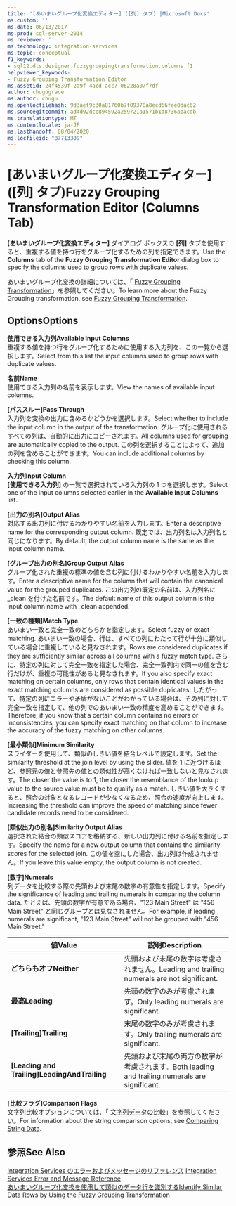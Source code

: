 ```yaml
---
title: '[あいまいグループ化変換エディター] ([列] タブ) |Microsoft Docs'
ms.custom: ''
ms.date: 06/13/2017
ms.prod: sql-server-2014
ms.reviewer: ''
ms.technology: integration-services
ms.topic: conceptual
f1_keywords:
- sql12.dts.designer.fuzzygroupingtransformation.columns.f1
helpviewer_keywords:
- Fuzzy Grouping Transformation Editor
ms.assetid: 24f4539f-2a9f-4acd-acc7-06228a07f7df
author: chugugrace
ms.author: chugu
ms.openlocfilehash: 9d3aef9c30a81760b7f09378a8ecd66fee0dac62
ms.sourcegitcommit: ad4d92dce894592a259721a1571b1d8736abacdb
ms.translationtype: MT
ms.contentlocale: ja-JP
ms.lasthandoff: 08/04/2020
ms.locfileid: "87713309"
---
```

# <a name="fuzzy-grouping-transformation-editor-columns-tab"></a><span data-ttu-id="02e80-102">[あいまいグループ化変換エディター] ([列] タブ)</span><span class="sxs-lookup"><span data-stu-id="02e80-102">Fuzzy Grouping Transformation Editor (Columns Tab)</span></span>
  <span data-ttu-id="02e80-103">**[あいまいグループ化変換エディター]** ダイアログ ボックスの **[列]** タブを使用すると、重複する値を持つ行をグループ化するための列を指定できます。</span><span class="sxs-lookup"><span data-stu-id="02e80-103">Use the **Columns** tab of the **Fuzzy Grouping Transformation Editor** dialog box to specify the columns used to group rows with duplicate values.</span></span>  
  
 <span data-ttu-id="02e80-104">あいまいグループ化変換の詳細については、「 [Fuzzy Grouping Transformation](data-flow/transformations/fuzzy-grouping-transformation.md)」を参照してください。</span><span class="sxs-lookup"><span data-stu-id="02e80-104">To learn more about the Fuzzy Grouping transformation, see [Fuzzy Grouping Transformation](data-flow/transformations/fuzzy-grouping-transformation.md).</span></span>  
  
## <a name="options"></a><span data-ttu-id="02e80-105">Options</span><span class="sxs-lookup"><span data-stu-id="02e80-105">Options</span></span>  
 <span data-ttu-id="02e80-106">**使用できる入力列**</span><span class="sxs-lookup"><span data-stu-id="02e80-106">**Available Input Columns**</span></span>  
 <span data-ttu-id="02e80-107">重複する値を持つ行をグループ化するために使用する入力列を、この一覧から選択します。</span><span class="sxs-lookup"><span data-stu-id="02e80-107">Select from this list the input columns used to group rows with duplicate values.</span></span>  
  
 <span data-ttu-id="02e80-108">**名前**</span><span class="sxs-lookup"><span data-stu-id="02e80-108">**Name**</span></span>  
 <span data-ttu-id="02e80-109">使用できる入力列の名前を表示します。</span><span class="sxs-lookup"><span data-stu-id="02e80-109">View the names of available input columns.</span></span>  
  
 <span data-ttu-id="02e80-110">**[パススルー]**</span><span class="sxs-lookup"><span data-stu-id="02e80-110">**Pass Through**</span></span>  
 <span data-ttu-id="02e80-111">入力列を変換の出力に含めるかどうかを選択します。</span><span class="sxs-lookup"><span data-stu-id="02e80-111">Select whether to include the input column in the output of the transformation.</span></span> <span data-ttu-id="02e80-112">グループ化に使用されるすべての列は、自動的に出力にコピーされます。</span><span class="sxs-lookup"><span data-stu-id="02e80-112">All columns used for grouping are automatically copied to the output.</span></span> <span data-ttu-id="02e80-113">この列を選択することによって、追加の列を含めることができます。</span><span class="sxs-lookup"><span data-stu-id="02e80-113">You can include additional columns by checking this column.</span></span>  
  
 <span data-ttu-id="02e80-114">**入力列**</span><span class="sxs-lookup"><span data-stu-id="02e80-114">**Input Column**</span></span>  
 <span data-ttu-id="02e80-115">**[使用できる入力列]** の一覧で選択されている入力列の 1 つを選択します。</span><span class="sxs-lookup"><span data-stu-id="02e80-115">Select one of the input columns selected earlier in the **Available Input Columns** list.</span></span>  
  
 <span data-ttu-id="02e80-116">**[出力の別名]**</span><span class="sxs-lookup"><span data-stu-id="02e80-116">**Output Alias**</span></span>  
 <span data-ttu-id="02e80-117">対応する出力列に付けるわかりやすい名前を入力します。</span><span class="sxs-lookup"><span data-stu-id="02e80-117">Enter a descriptive name for the corresponding output column.</span></span> <span data-ttu-id="02e80-118">既定では、出力列名は入力列名と同じになります。</span><span class="sxs-lookup"><span data-stu-id="02e80-118">By default, the output column name is the same as the input column name.</span></span>  
  
 <span data-ttu-id="02e80-119">**[グループ出力の別名]**</span><span class="sxs-lookup"><span data-stu-id="02e80-119">**Group Output Alias**</span></span>  
 <span data-ttu-id="02e80-120">グループ化された重複の標準の値を含む列に付けるわかりやすい名前を入力します。</span><span class="sxs-lookup"><span data-stu-id="02e80-120">Enter a descriptive name for the column that will contain the canonical value for the grouped duplicates.</span></span> <span data-ttu-id="02e80-121">この出力列の既定の名前は、入力列名に _clean を付けた名前です。</span><span class="sxs-lookup"><span data-stu-id="02e80-121">The default name of this output column is the input column name with _clean appended.</span></span>  
  
 <span data-ttu-id="02e80-122">**[一致の種類]**</span><span class="sxs-lookup"><span data-stu-id="02e80-122">**Match Type**</span></span>  
 <span data-ttu-id="02e80-123">あいまい一致と完全一致のどちらかを指定します。</span><span class="sxs-lookup"><span data-stu-id="02e80-123">Select fuzzy or exact matching.</span></span> <span data-ttu-id="02e80-124">あいまい一致の場合、行は、すべての列にわたって行が十分に類似している場合に重複していると見なされます。</span><span class="sxs-lookup"><span data-stu-id="02e80-124">Rows are considered duplicates if they are sufficiently similar across all columns with a fuzzy match type.</span></span> <span data-ttu-id="02e80-125">さらに、特定の列に対して完全一致を指定した場合、完全一致列内で同一の値を含む行だけが、重複の可能性があると見なされます。</span><span class="sxs-lookup"><span data-stu-id="02e80-125">If you also specify exact matching on certain columns, only rows that contain identical values in the exact matching columns are considered as possible duplicates.</span></span> <span data-ttu-id="02e80-126">したがって、特定の列にエラーや矛盾がないことがわかっている場合は、その列に対して完全一致を指定して、他の列でのあいまい一致の精度を高めることができます。</span><span class="sxs-lookup"><span data-stu-id="02e80-126">Therefore, if you know that a certain column contains no errors or inconsistencies, you can specify exact matching on that column to increase the accuracy of the fuzzy matching on other columns.</span></span>  
  
 <span data-ttu-id="02e80-127">**[最小類似]**</span><span class="sxs-lookup"><span data-stu-id="02e80-127">**Minimum Similarity**</span></span>  
 <span data-ttu-id="02e80-128">スライダーを使用して、類似のしきい値を結合レベルで設定します。</span><span class="sxs-lookup"><span data-stu-id="02e80-128">Set the similarity threshold at the join level by using the slider.</span></span> <span data-ttu-id="02e80-129">値を 1 に近づけるほど、参照元の値と参照先の値との類似性が高くなければ一致しないと見なされます。</span><span class="sxs-lookup"><span data-stu-id="02e80-129">The closer the value is to 1, the closer the resemblance of the lookup value to the source value must be to qualify as a match.</span></span> <span data-ttu-id="02e80-130">しきい値を大きくすると、照合の対象となるレコードが少なくなるため、照合の速度が向上します。</span><span class="sxs-lookup"><span data-stu-id="02e80-130">Increasing the threshold can improve the speed of matching since fewer candidate records need to be considered.</span></span>  
  
 <span data-ttu-id="02e80-131">**[類似出力の別名]**</span><span class="sxs-lookup"><span data-stu-id="02e80-131">**Similarity Output Alias**</span></span>  
 <span data-ttu-id="02e80-132">選択された結合の類似スコアを格納する、新しい出力列に付ける名前を指定します。</span><span class="sxs-lookup"><span data-stu-id="02e80-132">Specify the name for a new output column that contains the similarity scores for the selected join.</span></span> <span data-ttu-id="02e80-133">この値を空にした場合、出力列は作成されません。</span><span class="sxs-lookup"><span data-stu-id="02e80-133">If you leave this value empty, the output column is not created.</span></span>  
  
 <span data-ttu-id="02e80-134">**[数字]**</span><span class="sxs-lookup"><span data-stu-id="02e80-134">**Numerals**</span></span>  
 <span data-ttu-id="02e80-135">列データを比較する際の先頭および末尾の数字の有意性を指定します。</span><span class="sxs-lookup"><span data-stu-id="02e80-135">Specify the significance of leading and trailing numerals in comparing the column data.</span></span> <span data-ttu-id="02e80-136">たとえば、先頭の数字が有意である場合、"123 Main Street" は "456 Main Street" と同じグループとは見なされません。</span><span class="sxs-lookup"><span data-stu-id="02e80-136">For example, if leading numerals are significant, "123 Main Street" will not be grouped with "456 Main Street."</span></span>  
  
|<span data-ttu-id="02e80-137">値</span><span class="sxs-lookup"><span data-stu-id="02e80-137">Value</span></span>|<span data-ttu-id="02e80-138">説明</span><span class="sxs-lookup"><span data-stu-id="02e80-138">Description</span></span>|  
|-----------|-----------------|  
|<span data-ttu-id="02e80-139">**どちらもオフ**</span><span class="sxs-lookup"><span data-stu-id="02e80-139">**Neither**</span></span>|<span data-ttu-id="02e80-140">先頭および末尾の数字は考慮されません。</span><span class="sxs-lookup"><span data-stu-id="02e80-140">Leading and trailing numerals are not significant.</span></span>|  
|<span data-ttu-id="02e80-141">**最高**</span><span class="sxs-lookup"><span data-stu-id="02e80-141">**Leading**</span></span>|<span data-ttu-id="02e80-142">先頭の数字のみが考慮されます。</span><span class="sxs-lookup"><span data-stu-id="02e80-142">Only leading numerals are significant.</span></span>|  
|<span data-ttu-id="02e80-143">**[Trailing]**</span><span class="sxs-lookup"><span data-stu-id="02e80-143">**Trailing**</span></span>|<span data-ttu-id="02e80-144">末尾の数字のみが考慮されます。</span><span class="sxs-lookup"><span data-stu-id="02e80-144">Only trailing numerals are significant.</span></span>|  
|<span data-ttu-id="02e80-145">**[Leading and Trailing]**</span><span class="sxs-lookup"><span data-stu-id="02e80-145">**LeadingAndTrailing**</span></span>|<span data-ttu-id="02e80-146">先頭および末尾の両方の数字が考慮されます。</span><span class="sxs-lookup"><span data-stu-id="02e80-146">Both leading and trailing numerals are significant.</span></span>|  
  
 <span data-ttu-id="02e80-147">**[比較フラグ]**</span><span class="sxs-lookup"><span data-stu-id="02e80-147">**Comparison Flags**</span></span>  
 <span data-ttu-id="02e80-148">文字列比較オプションについては、「 [文字列データの比較](data-flow/comparing-string-data.md)」を参照してください。</span><span class="sxs-lookup"><span data-stu-id="02e80-148">For information about the string comparison options, see [Comparing String Data](data-flow/comparing-string-data.md).</span></span>  
  
## <a name="see-also"></a><span data-ttu-id="02e80-149">参照</span><span class="sxs-lookup"><span data-stu-id="02e80-149">See Also</span></span>  
 <span data-ttu-id="02e80-150">[Integration Services のエラーおよびメッセージのリファレンス](../../2014/integration-services/integration-services-error-and-message-reference.md) </span><span class="sxs-lookup"><span data-stu-id="02e80-150">[Integration Services Error and Message Reference](../../2014/integration-services/integration-services-error-and-message-reference.md) </span></span>  
 [<span data-ttu-id="02e80-151">あいまいグループ化変換を使用して類似のデータ行を識別する</span><span class="sxs-lookup"><span data-stu-id="02e80-151">Identify Similar Data Rows by Using the Fuzzy Grouping Transformation</span></span>](data-flow/transformations/identify-similar-data-rows-by-using-the-fuzzy-grouping-transformation.md)  
  
  
